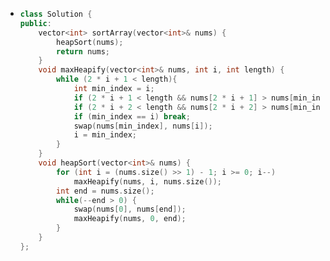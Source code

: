 - ```cpp
  class Solution {
  public:
      vector<int> sortArray(vector<int>& nums) {
          heapSort(nums);
          return nums;
      }
      void maxHeapify(vector<int>& nums, int i, int length) {
          while (2 * i + 1 < length){
              int min_index = i;
              if (2 * i + 1 < length && nums[2 * i + 1] > nums[min_index]) min_index = 2 * i + 1;
              if (2 * i + 2 < length && nums[2 * i + 2] > nums[min_index]) min_index = 2 * i + 2;
              if (min_index == i) break;
              swap(nums[min_index], nums[i]);
              i = min_index;
          }
      }
      void heapSort(vector<int>& nums) {
          for (int i = (nums.size() >> 1) - 1; i >= 0; i--) 
              maxHeapify(nums, i, nums.size());
          int end = nums.size();
          while(--end > 0) {
              swap(nums[0], nums[end]);
              maxHeapify(nums, 0, end);
          }
      }
  };
  ```
